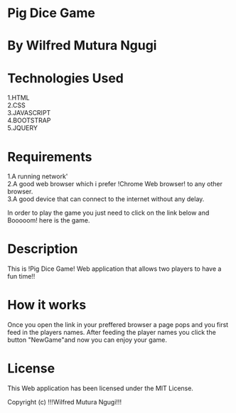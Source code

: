 # Pig Dice Game


# By Wilfred Mutura Ngugi


# Technologies Used
1.HTML<br>
2.CSS<br>
3.JAVASCRIPT<br>
4.BOOTSTRAP<br>
5.JQUERY<br>

# Requirements
1.A running network'<br>
2.A good web browser which i prefer !Chrome Web browser! to any other browser.<br>
3.A good device that can connect to the internet without any delay.<br>

In order to play the game you just need to click on the link below and Booooom! here is the game.<br>

# Description
This is !Pig Dice Game! Web application that allows two players to have a fun time!!

# How it works
Once you open the link in your preffered browser a page pops and you first feed in the players names.
After feeding the player names you click the button "NewGame"and now you can enjoy your game.


# License
This Web application has been licensed under the MIT License.


Copyright (c)  !!!Wilfred Mutura Ngugi!!!
